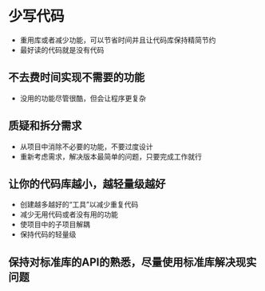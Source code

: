 # 少写代码

* 重用库或者减少功能，可以节省时间并且让代码库保持精简节约
* 最好读的代码就是没有代码

## 不去费时间实现不需要的功能

* 没用的功能尽管很酷，但会让程序更复杂

## 质疑和拆分需求

* 从项目中消除不必要的功能，不要过度设计
* 重新考虑需求，解决版本最简单的问题，只要完成工作就行

## 让你的代码库越小，越轻量级越好

* 创建越多越好的“工具”以减少重复代码
* 减少无用代码或者没有用的功能
* 使项目中的子项目解耦
* 保持代码的轻量级

## 保持对标准库的API的熟悉，尽量使用标准库解决现实问题



